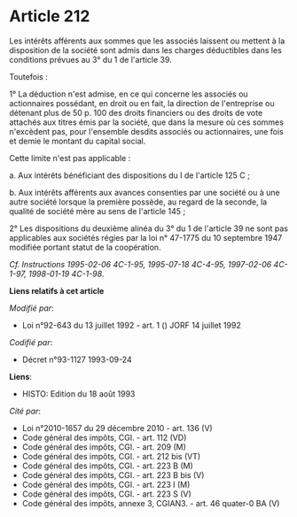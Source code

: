 # Article 212

Les intérêts afférents aux sommes que les associés laissent ou mettent à la disposition de la société sont admis dans les
charges déductibles dans les conditions prévues au 3° du 1 de l'article 39.

Toutefois :

1° La déduction n'est admise, en ce qui concerne les associés ou actionnaires possédant, en droit ou en fait, la direction de
l'entreprise ou détenant plus de 50 p. 100 des droits financiers ou des droits de vote attachés aux titres émis par la
société, que dans la mesure où ces sommes n'excèdent pas, pour l'ensemble desdits associés ou actionnaires, une fois et demie
le montant du capital social.

Cette limite n'est pas applicable :

a. Aux intérêts bénéficiant des dispositions du I de l'article 125 C ;

b. Aux intérêts afférents aux avances consenties par une société ou à une autre société lorsque la première possède, au
regard de la seconde, la qualité de société mère au sens de l'article 145 ;

2° Les dispositions du deuxième alinéa du 3° du 1 de l'article 39 ne sont pas applicables aux sociétés régies par la loi n°
47-1775 du 10 septembre 1947 modifiée portant statut de la coopération.

*Cf. Instructions 1995-02-06 4C-1-95, 1995-07-18 4C-4-95, 1997-02-06 4C-1-97, 1998-01-19 4C-1-98*.

**Liens relatifs à cet article**

_Modifié par_:

  - Loi n°92-643 du 13 juillet 1992 - art. 1 () JORF 14 juillet 1992

_Codifié par_:

  - Décret n°93-1127 1993-09-24

**Liens**:

  - HISTO: Edition du 18 août 1993

_Cité par_:

  - Loi n°2010-1657 du 29 décembre 2010 - art. 136 (V)
  - Code général des impôts, CGI. - art. 112 (VD)
  - Code général des impôts, CGI. - art. 209 (M)
  - Code général des impôts, CGI. - art. 212 bis (VT)
  - Code général des impôts, CGI. - art. 223 B (M)
  - Code général des impôts, CGI. - art. 223 B bis (V)
  - Code général des impôts, CGI. - art. 223 I (M)
  - Code général des impôts, CGI. - art. 223 S (V)
  - Code général des impôts, annexe 3, CGIAN3. - art. 46 quater-0 BA (V)

